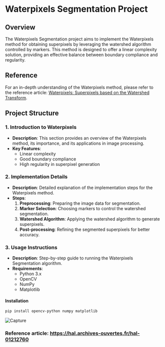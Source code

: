 # Waterpixels Segmentation Project

## Overview

The Waterpixels Segmentation project aims to implement the Waterpixels method for obtaining superpixels by leveraging the watershed algorithm controlled by markers. This method is designed to offer a linear complexity solution, providing an effective balance between boundary compliance and regularity.

## Reference

For an in-depth understanding of the Waterpixels method, please refer to the reference article: [Waterpixels: Superpixels based on the Watershed Transform](https://hal.archives-ouvertes.fr/hal-01212760).

## Project Structure

### 1. Introduction to Waterpixels
- **Description**: This section provides an overview of the Waterpixels method, its importance, and its applications in image processing.
- **Key Features**:
  - Linear complexity
  - Good boundary compliance
  - High regularity in superpixel generation

### 2. Implementation Details
- **Description**: Detailed explanation of the implementation steps for the Waterpixels method.
- **Steps**:
  1. **Preprocessing**: Preparing the image data for segmentation.
  2. **Marker Selection**: Choosing markers to control the watershed segmentation.
  3. **Watershed Algorithm**: Applying the watershed algorithm to generate superpixels.
  4. **Post-processing**: Refining the segmented superpixels for better accuracy.

### 3. Usage Instructions
- **Description**: Step-by-step guide to running the Waterpixels Segmentation algorithm.
- **Requirements**:
  - Python 3.x
  - OpenCV
  - NumPy
  - Matplotlib

#### Installation
```bash
pip install opencv-python numpy matplotlib
```

![Capture](https://github.com/souheib1/Waterpixels-Segmentation/assets/73786465/33151e86-4705-4d83-90d6-139b0f9ba875)

### **Reference article:** https://hal.archives-ouvertes.fr/hal-01212760 

